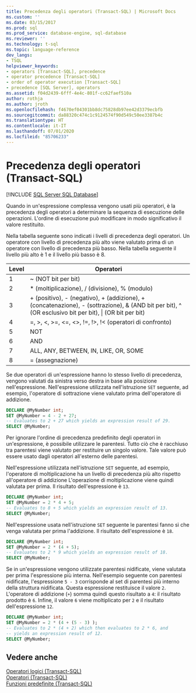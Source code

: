 ```yaml
---
title: Precedenza degli operatori (Transact-SQL) | Microsoft Docs
ms.custom: ''
ms.date: 03/15/2017
ms.prod: sql
ms.prod_service: database-engine, sql-database
ms.reviewer: ''
ms.technology: t-sql
ms.topic: language-reference
dev_langs:
- TSQL
helpviewer_keywords:
- operators [Transact-SQL], precedence
- operator precedence [Transact-SQL]
- order of operator execution [Transact-SQL]
- precedence [SQL Server], operators
ms.assetid: f04d2439-6fff-4e4c-801f-cc62faef510a
author: rothja
ms.author: jroth
ms.openlocfilehash: f4670ef04301bb8dc75828db97ee42d3379ecbfb
ms.sourcegitcommit: da88320c474c1c9124574f90d549c50ee3387b4c
ms.translationtype: HT
ms.contentlocale: it-IT
ms.lasthandoff: 07/01/2020
ms.locfileid: "85706233"
---
```

# <a name="operator-precedence-transact-sql"></a>Precedenza degli operatori (Transact-SQL)
[!INCLUDE [SQL Server SQL Database](../../includes/applies-to-version/sql-asdb.md)]

  Quando in un'espressione complessa vengono usati più operatori, è la precedenza degli operatori a determinare la sequenza di esecuzione delle operazioni. L'ordine di esecuzione può modificare in modo significativo il valore restituito.  
  
 Nella tabella seguente sono indicati i livelli di precedenza degli operatori. Un operatore con livello di precedenza più alto viene valutato prima di un operatore con livello di precedenza più basso. Nella tabella seguente il livello più alto è 1 e il livello più basso è 8.
  
|Level|Operatori|  
|-----------|---------------|  
|1|~ (NOT bit per bit)|  
|2|* (moltiplicazione), / (divisione), % (modulo)|  
|3|+ (positivo), - (negativo), + (addizione), + (concatenazione), - (sottrazione), & (AND bit per bit), ^ (OR esclusivo bit per bit), &#124; (OR bit per bit)|  
|4|=, >, \<, >=, <=, <>, !=, !>, !< (operatori di confronto)|  
|5|NOT|  
|6|AND|  
|7|ALL, ANY, BETWEEN, IN, LIKE, OR, SOME|  
|8|= (assegnazione)|  
  
 Se due operatori di un'espressione hanno lo stesso livello di precedenza, vengono valutati da sinistra verso destra in base alla posizione nell'espressione. Nell'espressione utilizzata nell'istruzione `SET` seguente, ad esempio, l'operatore di sottrazione viene valutato prima dell'operatore di addizione.  
  
```sql  
DECLARE @MyNumber int;  
SET @MyNumber = 4 - 2 + 27;  
-- Evaluates to 2 + 27 which yields an expression result of 29.  
SELECT @MyNumber;  
```  
  
 Per ignorare l'ordine di precedenza predefinito degli operatori in un'espressione, è possibile utilizzare le parentesi. Tutto ciò che è racchiuso tra parentesi viene valutato per restituire un singolo valore. Tale valore può essere usato dagli operatori all'esterno delle parentesi.  
  
 Nell'espressione utilizzata nell'istruzione `SET` seguente, ad esempio, l'operatore di moltiplicazione ha un livello di precedenza più alto rispetto all'operatore di addizione L'operazione di moltiplicazione viene quindi valutata per prima. Il risultato dell'espressione è `13`.  
  
```sql  
DECLARE @MyNumber int;  
SET @MyNumber = 2 * 4 + 5;  
-- Evaluates to 8 + 5 which yields an expression result of 13.  
SELECT @MyNumber;  
```  
  
 Nell'espressione usata nell'istruzione `SET` seguente le parentesi fanno sì che venga valutata per prima l'addizione. Il risultato dell'espressione è `18`.  
  
```sql  
DECLARE @MyNumber int;  
SET @MyNumber = 2 * (4 + 5);  
-- Evaluates to 2 * 9 which yields an expression result of 18.  
SELECT @MyNumber;  
```  
  
 Se in un'espressione vengono utilizzate parentesi nidificate, viene valutata per prima l'espressione più interna. Nell'esempio seguente con parentesi nidificate, l'espressione `5 - 3` corrisponde al set di parentesi più interno della struttura nidificata. Questa espressione restituisce il valore `2`. L'operatore di addizione (`+`) somma quindi questo risultato a `4`: il risultato prodotto è `6`. Infine, il valore `6` viene moltiplicato per `2` e il risultato dell'espressione `12`.  
  
```sql  
DECLARE @MyNumber int;  
SET @MyNumber = 2 * (4 + (5 - 3) );  
-- Evaluates to 2 * (4 + 2) which then evaluates to 2 * 6, and   
-- yields an expression result of 12.  
SELECT @MyNumber;  
```  
  
## <a name="see-also"></a>Vedere anche  
 [Operatori logici &#40;Transact-SQL&#41;](../../t-sql/language-elements/logical-operators-transact-sql.md)   
 [Operatori &#40;Transact-SQL&#41;](../../t-sql/language-elements/operators-transact-sql.md)   
 [Funzioni predefinite &#40;Transact-SQL&#41;](~/t-sql/functions/functions.md)  
  
